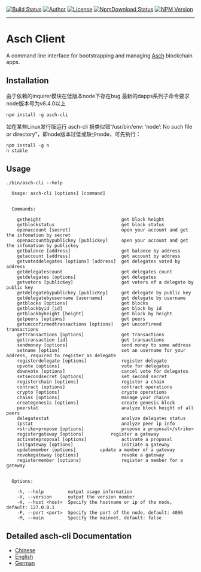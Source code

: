 [![Build Status](https://travis-ci.org/AschPlatform/asch-cli.png?branch=master)](https://travis-ci.org/AschPlatform/asch-cli)
[![Author](https://img.shields.io/badge/author-@AschPlatform-blue.svg?style=flat)](http://github.com/AschPlatform)
[![License](https://img.shields.io/badge/license-MIT-yellow.svg?style=flat)](http://AschPlatform.mit-license.org)
[![NpmDownload Status](http://img.shields.io/npm/dm/asch-cli.svg)](https://www.npmjs.org/package/asch-cli)
[![NPM Version](https://img.shields.io/npm/v/asch-cli.svg?style=flat)](https://www.npmjs.org/package/asch-cli)
- - -

# Asch Client

A command line interface for bootstrapping and managing [Asch](https://github.com/AschPlatform) blockchain apps.

## Installation

由于依赖的inquirer模块在低版本node下存在bug
最新的dapps系列子命令要求node版本号为v8.4.0以上

```
npm install -g asch-cli
```

如在某些Linux发行版运行 asch-cli 报类似错“/usr/bin/env: ‘node’: No such file or directory”，即node版本过低或缺少node，可先执行：

```
npm install -g n
n stable
```

## Usage

```
./bin/asch-cli --help

  Usage: asch-cli [options] [command]


  Commands:

    getheight                              get block height
    getblockstatus                         get block status
    openaccount [secret]                   open your account and get the infomation by secret
    openaccountbypublickey [publickey]     open your account and get the infomation by publickey
    getbalance [address]                   get balance by address
    getaccount [address]                   get account by address
    getvoteddelegates [options] [address]  get delegates voted by address
    getdelegatescount                      get delegates count
    getdelegates [options]                 get delegates
    getvoters [publicKey]                  get voters of a delegate by public key
    getdelegatebypublickey [publicKey]     get delegate by public key
    getdelegatebyusername [username]       get delegate by username
    getblocks [options]                    get blocks
    getblockbyid [id]                      get block by id
    getblockbyheight [height]              get block by height
    getpeers [options]                     get peers
    getunconfirmedtransactions [options]   get unconfirmed transactions
    gettransactions [options]              get transactions
    gettransaction [id]                    get transactions
    sendmoney [options]                    send money to some address
    setname [option]                       set an username for your address, required to register as delegate
    registerdelegate [options]             register delegate
    upvote [options]                       vote for delegates
    downvote [options]                     cancel vote for delegates
    setsecondsecret [options]              set second secret
    registerchain [options]                register a chain
    contract [options]                     contract operations
    crypto [options]                       crypto operations
    chains [options]                       manage your chains
    creategenesis [options]                create genesis block
    peerstat                               analyze block height of all peers
    delegatestat                           analyze delegates status
    ipstat                                 analyze peer ip info
    <strike>propose [options]       	   propose a proposal</strike>
    registergateway [options]		   register a gateway
    activateproposal [options]             activate a proposal
    initgateway [options]                  initiate a gateway
    updatemember [options] 		   update a member of a gateway	
    revokegateway [options]                revoke a gateway
    registermember [options]	           register a member for a gateway

 
  Options:

    -h, --help         output usage information
    -V, --version      output the version number
    -H, --host <host>  Specify the hostname or ip of the node, default: 127.0.0.1
    -P, --port <port>  Specify the port of the node, default: 4096
    -M, --main         Specify the mainnet, default: false
```

## Detailed asch-cli Documentation

* [Chinese](https://github.com/AschPlatform/asch/blob/master/docs/asch_cli_usage.md)
* [English](https://github.com/AschPlatform/asch/blob/master/docs/asch_cli_usage_en.md)
* [German](https://github.com/AschPlatform/asch/blob/master/docs/asch_cli_usage_de.md)
